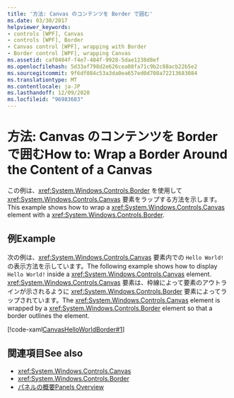 ```yaml
---
title: '方法: Canvas のコンテンツを Border で囲む'
ms.date: 03/30/2017
helpviewer_keywords:
- controls [WPF], Canvas
- controls [WPF], Border
- Canvas control [WPF], wrapping with Border
- Border control [WPF], wrapping Canvas
ms.assetid: caf0404f-f4e7-484f-9928-5dae1238d8ef
ms.openlocfilehash: 5d33af798d2e626cea08fa71c9b2c88acb22b5e2
ms.sourcegitcommit: 9f6df084c53a3da0ea657ed0d708a72213683084
ms.translationtype: MT
ms.contentlocale: ja-JP
ms.lasthandoff: 12/09/2020
ms.locfileid: "96983683"
---
```

# <a name="how-to-wrap-a-border-around-the-content-of-a-canvas"></a><span data-ttu-id="f93b1-102">方法: Canvas のコンテンツを Border で囲む</span><span class="sxs-lookup"><span data-stu-id="f93b1-102">How to: Wrap a Border Around the Content of a Canvas</span></span>
<span data-ttu-id="f93b1-103">この例は、<xref:System.Windows.Controls.Border> を使用して <xref:System.Windows.Controls.Canvas> 要素をラップする方法を示します。</span><span class="sxs-lookup"><span data-stu-id="f93b1-103">This example shows how to wrap a <xref:System.Windows.Controls.Canvas> element with a <xref:System.Windows.Controls.Border>.</span></span>  
  
## <a name="example"></a><span data-ttu-id="f93b1-104">例</span><span class="sxs-lookup"><span data-stu-id="f93b1-104">Example</span></span>  
 <span data-ttu-id="f93b1-105">次の例は、<xref:System.Windows.Controls.Canvas> 要素内での `Hello World!` の表示方法を示しています。</span><span class="sxs-lookup"><span data-stu-id="f93b1-105">The following example shows how to display `Hello World!` inside a <xref:System.Windows.Controls.Canvas> element.</span></span> <span data-ttu-id="f93b1-106"><xref:System.Windows.Controls.Canvas> 要素は、枠線によって要素のアウトラインが示されるように <xref:System.Windows.Controls.Border> 要素によってラップされています。</span><span class="sxs-lookup"><span data-stu-id="f93b1-106">The <xref:System.Windows.Controls.Canvas> element is wrapped by a <xref:System.Windows.Controls.Border> element so that a border outlines the element.</span></span>  
  
 [!code-xaml[CanvasHelloWorldBorder#1](~/samples/snippets/csharp/VS_Snippets_Wpf/CanvasHelloWorldBorder/CS/default.xaml#1)]  
  
## <a name="see-also"></a><span data-ttu-id="f93b1-107">関連項目</span><span class="sxs-lookup"><span data-stu-id="f93b1-107">See also</span></span>

- <xref:System.Windows.Controls.Canvas>
- <xref:System.Windows.Controls.Border>
- [<span data-ttu-id="f93b1-108">パネルの概要</span><span class="sxs-lookup"><span data-stu-id="f93b1-108">Panels Overview</span></span>](panels-overview.md)
